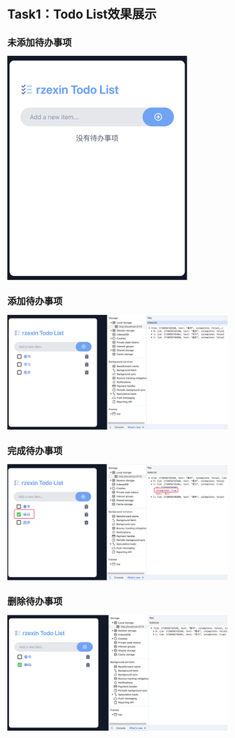 # Task1：Todo List效果展示

## 未添加待办事项

<img src="assets/image-20240615210502455.png" alt="image-20240615210502455" style="zoom:50%;" />

## 添加待办事项

![image-20240615210648923](assets/image-20240615210648923.png)

## 完成待办事项

![image-20240615210731471](assets/image-20240615210731471.png)

## 删除待办事项

![image-20240615210804858](assets/image-20240615210804858.png)
